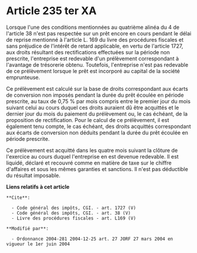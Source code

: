 # Article 235 ter XA

Lorsque l'une des conditions mentionnées au quatrième alinéa du 4 de l'article 38 n'est pas respectée sur un prêt encore en
cours pendant le délai de reprise mentionné à l'article L. 169 du livre des procédures fiscales et sans préjudice de
l'intérêt de retard applicable, en vertu de l'article 1727, aux droits résultant des rectifications effectuées sur la période
non prescrite, l'entreprise est redevable d'un prélèvement correspondant à l'avantage de trésorerie obtenu. Toutefois,
l'entreprise n'est pas redevable de ce prélèvement lorsque le prêt est incorporé au capital de la société emprunteuse. 

Ce prélèvement est calculé sur la base de droits correspondant aux écarts de conversion non imposés pendant la durée du prêt
écoulée en période prescrite, au taux de 0,75 % par mois compris entre le premier jour du mois suivant celui au cours duquel
ces droits auraient dû être acquittés et le dernier jour du mois du paiement du prélèvement ou, le cas échéant, de la
proposition de rectification. Pour le calcul de ce prélèvement, il est également tenu compte, le cas échéant, des droits
acquittés correspondant aux écarts de conversion non déduits pendant la durée du prêt écoulée en période prescrite. 

Ce prélèvement est acquitté dans les quatre mois suivant la clôture de l'exercice au cours duquel l'entreprise en est devenue
redevable. Il est liquidé, déclaré et recouvré comme en matière de taxe sur le chiffre d'affaires et sous les mêmes garanties
et sanctions. Il n'est pas déductible du résultat imposable.

**Liens relatifs à cet article**

	**Cite**:

	  - Code général des impôts, CGI. - art. 1727 (V)
	  - Code général des impôts, CGI. - art. 38 (V)
	  - Livre des procédures fiscales - art. L169 (V)

	**Modifié par**:

	  - Ordonnance 2004-281 2004-12-25 art. 27 JORF 27 mars 2004 en vigueur le 1er juin 2004
